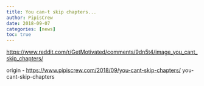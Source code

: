 ```yaml
---
title: You can-t skip chapters...
author: PipisCrew
date: 2018-09-07
categories: [news]
toc: true
---
```


https://www.reddit.com/r/GetMotivated/comments/9dn5t4/image_you_cant_skip_chapters/

origin - https://www.pipiscrew.com/2018/09/you-cant-skip-chapters/ you-cant-skip-chapters